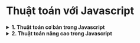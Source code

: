 # Thuật toán với Javascript
<details>
<summary><strong>1. Thuật toán cơ bản trong Javascript</strong></summary>

Trong lập trình nói chung và lập trình JavaScript nói riêng, việc học thuật toán vẫn luôn vô cùng quan trọng. Thuật toán giúp cho lập trình viên rèn luyện tư duy.

Ngoài ra, khi thuật toán tốt thì chương trình viết ra sẽ chạy nhanh hơn, hoặc trông sẽ sáng sủa, dễ hiểu và dễ bảo trì hơn.

Bôm nay, mình sẽ tổng hợp lại những bài toán thuộc chủ đề Basic Algorithm Scripting trên freeCodeCamp để các bạn tiện theo dõi và có thể tham khảo khi cần.

Tuy nhiên, những bài toán này khá đơn giản nên mình sẽ không giải thích cách làm. Nếu các bạn có thắc mắc hay góp ý thì có thể để lại ở phần bình luận phía dưới.

Trước khi đi vào tìm hiểu các bài toán, các bạn có thể đọc trước các bài viết sau. Chúng khá hữu ích vì các thuật toán sau đây sẽ sử dụng đến những kiến thức trong đó.

---

**Basic Algorithm Scripting - Reverse a String**
Cho một string, nhiệm vụ của bạn là phải đảo ngược lại string đó. Ví dụ: Hello => olleH.

```js
function reverseString(str) {
  return str.split("").reverse().join("");
}

reverseString("hello");
```

Tham khảo: Global String Object, `String.prototype.split()`, `Array.prototype.reverse()`, `Array.prototype.join()`

---

**Basic Algorithm Scripting - Factorialize a Number**
Tính giai thừa của một số tự nhiên n!. Ví dụ: 5! = 5 \* 4 \* 3 \* 2 \* 1.

```js
function factorialize(num) {
  if (num == 0) return 1;

  for (var i = num - 1; i >= 1; i--) num *= i;

  return num;
}

factorialize(5);
```

Tham khảo: Arithmetic Operators

---

**Basic Algorithm Scripting - Check for Palindromes**
Kiểm tra xem một string có phải là palindrome hay không? (Một string được gọi là palindrome khi và chỉ khi đọc ngược và đọc xuôi đều giống nhau, với điều kiện bỏ qua các dấu câu, kí tự đặc biệt, dấu cách). Ví dụ: boob, eye,...

```js
function palindrome(str) {
  var newStr = str.replace(/[^a-zA-Z0-9]/g, "").toLowerCase();
  var newStrReverse = newStr.split("").reverse().join("");
  return newStr === newStrReverse;
}

palindrome("eye");
```

Tham khảo: Regular Expression JavaScript, `String.prototype.replace()`, `String.prototype.toLowerCase()`

---

**Basic Algorithm Scripting - Find the Longest Word in a String**
Tìm độ dài của từ dài nhất trong câu.

```js
function findLongestWord(str) {
  var words = str.split(" ");
  var maxLength = words.reduce(function (acc, cur) {
    return cur.length > acc ? cur.length : acc;
  }, 0);
  return maxLength;
}

findLongestWord("The quick brown fox jumped over the lazy dog");
```

Tham khảo: `String.prototype.split()`, `String.length`, `Array.prototype.reduce()`

---

**Basic Algorithm Scripting - Title Case a Sentence**
Trả về string với các từ có chữ cái đầu tiên viết hoa. Ví dụ: I'm a little tea pot => I'm A Little Tea Pot.

```js
function titleCase(str) {
  var words = str.split(" ");

  var newWords = words.map(function (word) {
    var chars = word.split("");

    chars[0] = chars[0].toUpperCase();
    for (var i = 1; i < chars.length; i++) {
      chars[i] = chars[i].toLowerCase();
    }

    return chars.join("");
  });

  return newWords.join(" ");
}

titleCase("I'm a little tea pot");
```

Tham khảo: `String.prototype.split()`, `String.prototype.toUpperCase()`, `String.prototype.toLowerCase()`, `Array.prototype.join()`

---

**Basic Algorithm Scripting - Return Largest Numbers in Arrays**
Trả về một mảng gồm các số lớn nhất của mỗi sub-array.

```js
function largestOfFour(arr) {
  var answer = [];
  for (var i = 0; i < arr.length; i++) {
    var max = 0;
    for (var j = 0; j < arr[i].length; j++) {
      if (arr[i][j] > max) max = arr[i][j];
    }
    answer.push(max);
  }
  return answer;
}

largestOfFour([
  [4, 5, 1, 3],
  [13, 27, 18, 26],
  [32, 35, 37, 39],
  [1000, 1001, 857, 1],
]);
```

Tham khảo: Comparison Operators, `Array.prototype.push()`

---

**Basic Algorithm Scripting - Confirm the Ending**
Kiểm tra xem một string có được kết thúc bởi một string khác.

```js
function confirmEnding(str, target) {
  return target === str.substr(-target.length);
}

confirmEnding("Bastian", "n");
```

Tham khảo: `String.prototype.substr()`, `String.prototype.substring()`

---

**Basic Algorithm Scripting - Repeat a string repeat a string**
Lặp lại string với số lần cho trước.

```js
function repeatStringNumTimes(str, num) {
  var answer = "";
  for (var i = 0; i < num; i++) answer += str;
  return answer;
}

repeatStringNumTimes("abc", 3);
```

Tham khảo: Global String Object

---

**Basic Algorithm Scripting - Truncate a string**
Rút gọn string nếu nó dài quá n kí tự.

```js
function truncateString(str, num) {
  if (str.length <= num) return str;
  if (num <= 3) return str.slice(0, num) + "...";
  return str.slice(0, num - 3) + "...";
}

truncateString("A-tisket a-tasket A green and yellow basket", 11);
```

Tham khảo: `String.prototype.slice()`

---

**Basic Algorithm Scripting - Chunky Monkey**
Chia mảng thành các phần với độ dài n cho trước.

```js
function chunkArrayInGroups(arr, size) {
  var answer = [];
  for (var i = 0; i < arr.length; i += size) {
    answer.push(arr.slice(i, i + size));
  }
  return answer;
}

chunkArrayInGroups(["a", "b", "c", "d"], 2);
```

Tham khảo: `Array.prototype.push()`, `Array.prototype.slice()`

---

**Basic Algorithm Scripting - Slasher Flick**
Trả về những phần tử của mảng sau khi đã cắt đi n phần tử đầu tiên.

```js
function slasher(arr, howMany) {
  arr.splice(0, howMany);
  return arr;
}

slasher([1, 2, 3], 2);
```

Tham khảo: `Array.prototype.slice()`, `Array.prototype.splice()`

---

**Basic Algorithm Scripting - Mutations**
Kiểm tra xem trong 1 string có chứa tất cả các kí tự của string thứ 2 hay không.

```js
function mutation(arr) {
  arr[0] = arr[0].toLowerCase();
  arr[1] = arr[1].toLowerCase();
  for (var i = 0; i < arr[1].length; i++) {
    if (arr[0].indexOf(arr[1][i]) < 0) return false;
  }
  return true;
}

mutation(["hello", "hey"]);
```

Tham khảo: `String.prototype.indexOf()`, `String.prototype.toLowerCase()`

---

**Basic Algorithm Scripting - Falsy Bouncer**
Bỏ đi tất cả các giá trị falsy khỏi một mảng (giá trị falsy là false, null, 0, "", undefined và NaN).

```js
function bouncer(arr) {
  var answer = arr.filter(function (val) {
    return (
      (typeof val == "string" && val != "") ||
      (val != false &&
        val != null &&
        val != 0 &&
        val != undefined &&
        !isNaN(val))
    );
  });
  return answer;
}

bouncer([7, "ate", "", false, 9]);
```

Tham khảo: Boolean Objects, `Array.prototype.filter()`, `isNaN()`

---

**Basic Algorithm Scripting - Seek and Destroy**
Bỏ đi tất cả các phần tử của mảng giống với tập cho trước.

```js
function destroyer(arr) {
  var args = arguments;
  var answer = arr.filter(function (val) {
    for (var i = 1; i < args.length; i++) {
      if (val === args[i]) return false;
    }
    return true;
  });
  return answer;
}

destroyer([1, 2, 3, 1, 2, 3], 2, 3);
```

Tham khảo: Arguments object, `Array.prototype.filter()`

---

**Basic Algorithm Scripting - Where do I belong**
Tìm ra vị trí có chỉ số nhỏ nhất phù hợp để chèn một số cho trước vào.

```js
function getIndexToIns(arr, num) {
  var newArr = arr.sort(function (a, b) {
    return a - b;
  });
  var index = 0;
  while (true) {
    if (index == newArr.length || newArr[index] >= num) return index;
    index++;
  }
}

getIndexToIns([40, 60], 50);
```

Tham khảo: Array Sorting, `Array.prototype.sort()`

---

**Basic Algorithm Scripting - Caesars Cipher**
Giải mã string cho trước sử dụng ROT13.

```js
function rot13(str) {
  // LBH QVQ VG!
  var arr = str.split("");
  var code, delta;
  for (var i = 0; i < arr.length; i++) {
    code = arr[i].charCodeAt(0) - 13;

    if (arr[i] >= "A" && arr[i] < "N") {
      delta = "A".charCodeAt(0) - code;
      code = "Z".charCodeAt(0) - delta + 1;
      arr[i] = String.fromCharCode(code);
    } else if (arr[i] >= "N" && arr[i] <= "Z") {
      arr[i] = String.fromCharCode(code);
    }
  }
  return arr.join("");
}

// Change the inputs below to test
rot13("SERR PBQR PNZC");
```

Tham khảo: `String.prototype.charCodeAt()`, `String.fromCharCode()`

---

**Kết luận**
Trên đây là tổng hợp các bài toán thuộc chủ đề Basic Algorithm Scripting trên freeCodeCamp. Những bài toán này khá dễ nhưng giúp áp dụng kiến thức lý thuyết.

</details>
<details>
<summary><strong>2. Thuật toán nâng cao trong Javascript</strong></summary>
Bài viết trước mình đã chia sẻ với bạn các bài toán thuộc chủ đề Basic Algorithm Scripting. Nếu bạn đã đọc qua thì có thể thấy rằng, đó đều là những bài toán khá dễ. Ngược lại, các bài toán hôm nay sẽ khó hơn một chút. Vì chúng thuộc chủ đề Intermediate Algorithm Scripting.

**Intermediate Algorithm Scripting - Sum All Numbers in a Range**  
Tính tổng các số trong một khoảng cho trước.

```js
function sumAll(arr) {
  var min = Math.min(arr[0], arr[1]);
  var max = Math.max(arr[0], arr[1]);
  var ans = 0;
  for (var i = min; i <= max; i++) {
    ans += i;
  }
  return ans;
}

sumAll([1, 4]);
```

**Tham khảo:**
- Math.max()
- Math.min()

**Intermediate Algorithm Scripting - Diff Two Arrays**  
Kiểm tra hai mảng cho trước và trả về mảng mới chứa những phần tử thuộc chỉ một trong hai mảng đó.

```js
function diffArray(arr1, arr2) {
  function isExist(item, arr) {
    for (var i = 0; i < arr.length; i++) {
      if (arr[i] === item) return true;
    }
    return false;
  }

  var newArr = [];
  arr1.forEach(function (val) {
    if (!isExist(val, arr2)) newArr.push(val);
  });
  arr2.forEach(function (val) {
    if (!isExist(val, arr1)) newArr.push(val);
  });
  return newArr;
}

diffArray([1, 2, 3, 5], [1, 2, 3, 4, 5]);
```

**Tham khảo:**
- Array.prototype.forEach()

**Intermediate Algorithm Scripting - Roman Numeral Converter**  
Convert số cho trước sang số La Mã.

```js
// Code omitted as per original content
```

**Tham khảo:**
- Object.keys()
- Array.prototype.sort()
- Array.prototype.forEach()

**Intermediate Algorithm Scripting - Wherefore art thou**  
Duyệt mảng của các object và trả về một mảng bao gồm các object chứa thuộc tính trùng khớp với thành phần cho trước.

```js
function whatIsInAName(collection, source) {
  var arr = [];
  collection.forEach(function (item) {
    for (var key in source) {
      if (!item.hasOwnProperty(key) || item[key] !== source[key]) return;
    }
    arr.push(item);
  });
  return arr;
}

whatIsInAName(
  [
    { first: "Romeo", last: "Montague" },
    { first: "Mercutio", last: null },
    { first: "Tybalt", last: "Capulet" },
  ],
  { last: "Capulet" }
);
```

**Tham khảo:**
- Array.prototype.forEach()
- Object.prototype.hasOwnProperty()
- Array.prototype.push()

**Intermediate Algorithm Scripting - Search and Replace**  
Thực hiện tìm và thay thế trên một string sử dụng tham số cho trước, sau đó trả về một string mới.

```js
function myReplace(str, before, after) {
  var beforeFirst = before.charAt(0);
  var afterChars = after.split("");

  var answer = [];
  var words = str.split(" ");
  words.forEach(function (word) {
    if (word === before) {
      if (beforeFirst >= "A" && beforeFirst <= "Z") {
        afterChars[0] = afterChars[0].toUpperCase();
      } else if (beforeFirst >= "a" && beforeFirst <= "z") {
        afterChars[0] = afterChars[0].toLowerCase();
      }
      answer.push(afterChars.join(""));
    } else {
      answer.push(word);
    }
  });
  return answer.join(" ");
}

myReplace("A quick brown fox jumped over the lazy dog", "jumped", "leaped");
```

**Tham khảo:**
- String.prototype.charAt()
- String.prototype.split()
- Array.prototype.join()
- Array.prototype.push()
- String.prototype.toUpperCase()
- String.prototype.toLowerCase()

**Intermediate Algorithm Scripting - Pig Latin**  
Dịch string cho trước sang ngôn ngữ Latin Lợn.

```js
function translatePigLatin(str) {
  var firstVowel = str.search(/[ueoai]/);
  if (firstVowel > 0) {
    var firstConsonant = str.substr(0, firstVowel);
    var others = str.substr(firstVowel);
    return others + firstConsonant + "ay";
  }
  return str + "way";
}

translatePigLatin("consonant");
```

**Tham khảo:**
- Tìm hiểu Regular Expression JavaScript
- String.prototype.substr()

**Intermediate Algorithm Scripting - DNA Pairing**  
Các DNA đang thiếu các thành phần tương ứng. Hãy tìm các kí tự tương ứng với thành phần cho trước rồi trả về kết quả là một mảng 2 chiều.

```js
function pairElement(str) {
  var ans = [];
  str.split("").forEach(function (val) {
    var tmp = [val];
    switch (val) {
      case "A":
        tmp.push("T");
        break;
      case "T":
        tmp.push("A");
        break;
      case "G":
        tmp.push("C");
        break;
      case "C":
        tmp.push("G");
        break;
    }
    ans.push(tmp);
  });
  return ans;
}

pairElement("GCG");
```

**Tham khảo:**
- Array.prototype.forEach()
- Array.prototype.push()

**Intermediate Algorithm Scripting - Missing letters**  
Tìm kí tự thiếu ở một chuỗi các kí tự cho trước. Nếu tất cả các kí tự đầy đủ thì trả về undefined.

```js
function fearNotLetter(str) {
  for (var i = 1; i < str.length; i++) {
    var currCode = str.charCodeAt(i);
    var beforeCode = str.charCodeAt(i - 1);
    if (currCode > beforeCode + 1) return String.fromCharCode(beforeCode + 1);
  }
}

fearNotLetter("abce");
```

**Tham khảo:**
- String.prototype.charCodeAt()
- String.fromCharCode()

**Intermediate Algorithm Scripting - Boo who**  
Kiểm tra xem nếu một giá trị cho trước là kiểu boolean, rồi trả về kết quả là true hoặc false.

```js
function booWho(bool) {
  return typeof bool == "boolean";
}

booWho(null);
```

**Tham khảo:**
- typeof

**Intermediate Algorithm Scripting - Sorted Union**  
Viết một function nhận đầu vào là 2 hay nhiều array. Trả về một array mới bao gồm các phần tử duy nhất, theo đúng thứ tự ban đầu.

```js
function uniteUnique(arr) {
  var table = {};
  var ans = [];
  for (var i = 0; i < arguments.length; i++) {
    for (var j = 0; j < arguments[i].length; j++) {
      var val = arguments[i][j];
      if (table[val] == undefined) {
        ans.push(val);
        table[val] = 1;
      }
    }
  }
  return ans;
}

uniteUnique([1, 3, 2], [5, 2, 1, 4], [2, 1]);
```

**Tham khảo:**
- Arguments object
- Array.prototype.push()

**Intermediate Algorithm Scripting - Convert HTML Entities**  
Chuyển các kí tự &, <, >, " và ' ở một string cho trước sang dạng HTML Entities.

```js
function convertHTML(str) {
  var table = {
    "&": "&amp;",
    "<": "&lt;",
    ">": "&gt;",
    '"': "&quot;",
    "'": "&apos;",
  };
  for (var key in table) {
    str = str.replace(RegExp(key, "g"), table[key]);
  }
  return str;
}

convertHTML("Hamburgers < Pizza < Tacos");
```

**Tham khảo:**
- Tìm hiểu Regular Expression JavaScript
- String.prototype.replace()

**Intermediate Algorithm Scripting - Spinal Tap Case**  
Convert một string sang dạng spinal case - bao gồm các chữ cái thường phân cách nhau bởi dấu -.

```js
function spinalCase(str) {
  var words = str.split(/[\s_-]/);
  words = words.map(function (word) {
    return word.replace(/[A-Z]/g, function (match, offset) {
      var lower = match.toLowerCase();
      return offset > 0 ? "-" + lower : lower;
    });
  });
  return words.join("-");
}

spinalCase("This Is Spinal Tap");
```

**Tham khảo:**
- String.prototype.split()
- Array.prototype.map()
- String.prototype.replace()
- String.prototype.toLowerCase()
- Array.prototype.join()

**Intermediate Algorithm Scripting - Sum All Odd Fibonacci Numbers**  
Cho trước một số nguyên dương, tính tổng các số Fibonacci lẻ nhỏ hơn hoặc bằng số cho trước.

```js
function sumFibs(num) {
  if (num == 0 || num == 1) return 0;
  if (num == 2) return 2;

  var a = 1,
    b = 1,
    c = 0;
  var ans = 2;
  while (true) {
    c = b + a;

    if (c > num) break;
    if (c % 2) ans += c;

    a = b;
    b = c;
  }
  return ans;
}

sumFibs(75025);
```

**Intermediate Algorithm Scripting - Sum All Primes**  
Tính tổng các số nguyên tố nhỏ hơn hoặc bằng số cho trước.

```js
function sumPrimes(num) {
  function isPrime(val) {
    if (val == 0 || val == 1) return false;
    if (val == 2) return true;

    for (var i = 2; i * i <= val; i++) {
      if (val % i == 0) return false;
    }
    return true;
  }
  var sum = 0;
  for (var j = 0; j <= num; j++) {
    if (isPrime(j)) sum += j;
  }
  return sum;
}

sumPrimes(10);
```

**Intermediate Algorithm Scripting - Smallest Common Multiple**  
Tìm bội số chung nhỏ nhất của các số trong một khoảng cho trước.

```js
function smallestCommons(arr) {
  function isDivisibleBy(num, from, to) {
    for (var i = from; i <= to; i++) {
      if (num % i) return false;
    }
    return true;
  }

  var max = Math.max(arr[0], arr[1]);
  var min = Math.min(arr[0], arr[1]);
  var mul = max;
  while (true) {
    if (isDivisibleBy(mul, min, max)) break;
    else mul += max;
  }
  return mul;
}

smallestCommons([1, 5]);
```

**Tham khảo:**
- Math.max()
- Math.min()

**Intermediate Algorithm Scripting - Finders Keepers**  
Duyệt một mảng các số và tìm ra số đầu tiên thỏa mãn test.

```js
function findElement(arr, func) {
  for (var i = 0; i < arr.length; i++) {
    var val = arr[i];
    if (func(val)) return val;
  }
}

findElement([1, 3, 5, 8, 9, 10], function (num) {
  return num % 2 === 0;
});
```

**Intermediate Algorithm Scripting - Drop it**  
Bỏ đi các số của một mảng, từ trái sang phải, cho đến khi thỏa mãn test.

```js
function dropElements(arr, func) {
  while (arr.length > 0) {
    if (func(arr[0]) == false) arr.shift();
    else break;
  }
  return arr;
}

dropElements([1, 2, 3], function (n) {
  return n < 3;
});
```

**Tham khảo:**
- Array.prototype.shift()

**Intermediate Algorithm Scripting - Steamroller**  
San phẳng (chuyển về mảng một chiều) một mảng nhiều chiều cho trước.

```js
function steamrollArray(arr) {
  var ans = [];
  for (var i = 0; i < arr.length; i++) {
    var item = arr[i];
    if (Array.isArray(item)) {
      ans = ans.concat(steamrollArray(item));
    } else {
      ans = ans.concat([item]);
    }
  }
  return ans;
}

steamrollArray([1]);
```

**Tham khảo:**
- Array.isArray()
- Array.prototype.concat()

**Intermediate Algorithm Scripting - Binary Agents**  
Trả về một string bao gồm các kí tự tiếng anh từ chuỗi nhị phân cho trước.

```js
function binaryAgent(str) {
  function bin2Dec(bin) {
    var binArr = bin.split("");
    return binArr.reduce(function (acc, cur, index) {
      return acc * 2 + Number(cur);
    }, 0);
  }
  var arr = str.split(/\s+/).map(function (bin) {
    var dec = bin2Dec(bin);
    return String.fromCharCode(dec);
  });
  return arr.join("");
}

binaryAgent(
  "01000001 01110010 01100101 01101110 00100111 01110100 00100000 01100010 01101111 01101110 01100110 01101001 01110010 01100101 01110011 00100000 01100110 01110101 01101110 00100001 00111111"
);
```

**Tham khảo:**
- String.prototype.split()
- Array.prototype.map()
- Array.prototype.join()
- String.fromCharCode()

**Intermediate Algorithm Scripting - Everything Be True**  
Kiểm tra xem tham số thứ 2 đưa vào hàm có tồn tại trong tất cả các phần tử thuộc tham số thứ nhất.

```js
function truthCheck(collection, pre) {
  for (var i = 0; i < collection.length; i++) {
    if (!collection[i].hasOwnProperty(pre) || !collection[i][pre]) return false;
  }
  return true;
}

truthCheck(
  [
    { user: "Tinky-Winky", sex: "male" },
    { user: "Dipsy", sex: "male" },
    { user: "Laa-Laa", sex: "female" },
    { user: "Po", sex: "female" },
  ],
  "sex"
);
```

**Tham khảo:**
- Object.prototype.hasOwnProperty()

**Intermediate Algorithm Scripting - Arguments Optional**  
Viết một hàm số tính tổng 2 tham số. Nếu chỉ có một tham số được đưa vào thì trả về một function mới yêu cầu đưa vào một tham số, cuối cùng trả về kết quả tổng.

```js
function addTogether() {
  function isNumber(val) {
    if (typeof val === "number") return true;
    return false;
  }

  if (isNumber(arguments[0])) {
    if (isNumber(arguments[1])) return arguments[0] + arguments[1];
    if (arguments.length == 1) {
      var sum = arguments[0];
      return function () {
        if (isNumber(arguments[0])) return sum + arguments[0];
      };
    }
  }
}

addTogether(2, "3");
```

**Tham khảo:**
- Tìm hiểu JavaScript Closures
- Arguments object
</details>